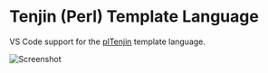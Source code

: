 # Tenjin (Perl) Template Language

VS Code support for the [plTenjin](http://www.kuwata-lab.com/tenjin/pltenjin-users-guide.html) template language.

![Screenshot](https://raw.github.com/eitz/vscode-pltenjin/master/example.png)